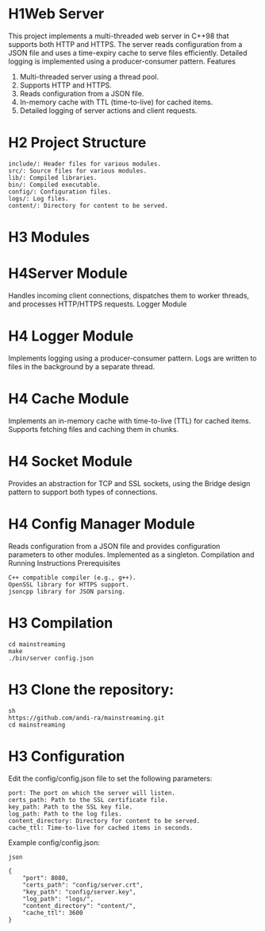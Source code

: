 # H1Web Server

This project implements a multi-threaded web server in C++98 that supports both HTTP and HTTPS. The server reads configuration from a JSON file and uses a time-expiry cache to serve files efficiently. Detailed logging is implemented using a producer-consumer pattern.
Features

1. Multi-threaded server using a thread pool.
2. Supports HTTP and HTTPS.
3. Reads configuration from a JSON file.
4. In-memory cache with TTL (time-to-live) for cached items.
5. Detailed logging of server actions and client requests.

# H2 Project Structure

    include/: Header files for various modules.
    src/: Source files for various modules.
    lib/: Compiled libraries.
    bin/: Compiled executable.
    config/: Configuration files.
    logs/: Log files.
    content/: Directory for content to be served.

# H3 Modules
# H4Server Module

Handles incoming client connections, dispatches them to worker threads, and processes HTTP/HTTPS requests.
Logger Module
# H4 Logger Module
Implements logging using a producer-consumer pattern. Logs are written to files in the background by a separate thread.

# H4 Cache Module
Implements an in-memory cache with time-to-live (TTL) for cached items. Supports fetching files and caching them in chunks.

# H4 Socket Module
Provides an abstraction for TCP and SSL sockets, using the Bridge design pattern to support both types of connections.

 # H4 Config Manager Module

Reads configuration from a JSON file and provides configuration parameters to other modules. Implemented as a singleton.
Compilation and Running Instructions
Prerequisites

    C++ compatible compiler (e.g., g++).
    OpenSSL library for HTTPS support.
    jsoncpp library for JSON parsing.

# H3 Compilation
    cd mainstreaming
    make
    ./bin/server config.json 
# H3 Clone the repository:

    sh
    https://github.com/andi-ra/mainstreaming.git
    cd mainstreaming

# H3 Configuration

Edit the config/config.json file to set the following parameters:

    port: The port on which the server will listen.
    certs_path: Path to the SSL certificate file.
    key_path: Path to the SSL key file.
    log_path: Path to the log files.
    content_directory: Directory for content to be served.
    cache_ttl: Time-to-live for cached items in seconds.

Example config/config.json:

    json

    {
        "port": 8080,
        "certs_path": "config/server.crt",
        "key_path": "config/server.key",
        "log_path": "logs/",
        "content_directory": "content/",
        "cache_ttl": 3600
    }

